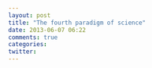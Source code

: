 ```yaml
---
layout: post
title: "The fourth paradigm of science"
date: 2013-06-07 06:22
comments: true
categories: 
twitter: 
---
```

